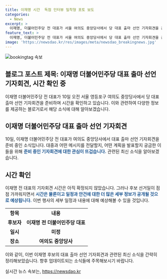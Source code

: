 ```yaml
---
title: 이재명 시간  독점 인터뷰 밀착형 포토 보도
categories:
  - News
excerpt: >
  이재명, 더불어민주당 전 대표가 서울 여의도 중앙당사에서 당 대표 출마 선언 기자회견을 준비하는 모습. 
feature_text: >
  이재명, 더불어민주당 전 대표가 서울 여의도 중앙당사에서 당 대표 출마 선언 기자회견을 준비하는 모습. 
image: 'https://newsdao.kr/res/images/meta/newsdao_breakingnews.jpg'
---
```


<p><img src="https://newsdao.kr/res/images/meta/newsdao_breakingnews.jpg" alt="bookingtag 속보" /></p>

<h2 data-ke-size="size26">블로그 포스트 제목: 이재명 더불어민주당 대표 출마 선언 기자회견, 시간 확인 중</h2>

<p data-ke-size="size16">이재명 더불어민주당 전 대표가 10일 오전 서울 영등포구 여의도 중앙당사에서 당 대표 출마 선언 기자회견을 준비하며 시간을 확인하고 있습니다. 이와 관련하여 다양한 정보를 제공하는 블로거로서 해당 소식에 대해 알아보겠습니다.</p>

<h2 data-ke-size="size24">이재명 더불어민주당 대표 출마 선언 기자회견</h2>

<p data-ke-size="size16">10일, 이재명 더불어민주당 전 대표가 여의도 중앙당사에서 대표 출마 선언 기자회견을 준비 중인 소식입니다. 대중과 어떤 메시지를 전달할지, 어떤 계획을 발표할지 궁금한 이들을 위해 <b><span style="color: #1a5490;">준비 중인 기자회견에 대한 관심이 뜨겁습니다.</span></b> 관련된 최신 소식을 알아보겠습니다.</p>

<h2 data-ke-size="size24">시간 확인</h2>

<p data-ke-size="size16">이재명 전 대표의 기자회견 시간은 아직 확정되지 않았습니다. 그러나 후보 선거일이 점점 가까워지면서 <b><span style="color: #1a5490;">시간은 물론이고 일정과 안건에 대한 더 많은 세부 정보가 공개될 것으로 예상됩니다.</span></b> 이번 행사의 세부 일정과 내용에 대해 예상해볼 수 있을 것입니다.</p>

<table>
  <tr>
    <td style="text-align: center; height: 17px;"><b>항목</b></td>
    <td style="text-align: center; height: 17px;"><b>내용</b></td>
  </tr>
  <tr>
    <td style="text-align: center; height: 17px;"><b>후보자</b></td>
    <td style="text-align: center; height: 17px;"><b>이재명 전 더불어민주당 대표</b></td>
  </tr>
  <tr>
    <td style="text-align: center; height: 17px;"><b>일시</b></td>
    <td style="text-align: center; height: 17px;"><b>미정</b></td>
  </tr>
  <tr>
    <td style="text-align: center; height: 17px;"><b>장소</b></td>
    <td style="text-align: center; height: 17px;"><b>여의도 중앙당사</b></td>
  </tr>
</table>

<p data-ke-size="size16">이와 같이, 이번 이재명 후보의 대표 출마 선언 기자회견과 관련된 최신 소식을 간략히 정리해보았습니다. 향후 업데이트되는 소식들에 주목해보시기 바랍니다.</p>
실시간 뉴스 속보는, <a href="https://newsdao.kr" rel="dofollow">https://newsdao.kr</a>


